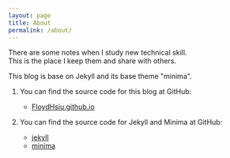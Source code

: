 ```yaml
---
layout: page
title: About
permalink: /about/
---
```


There are some notes when I study new technical skill.<br>
This is the place I keep them and share with others.

This blog is base on Jekyll and its base theme "minima".
1. You can find the source code for this blog at GitHub:
    * [FloydHsiu.github.io](https://github.com/FloydHsiu/FloydHsiu.github.io)

2. You can find the source code for Jekyll and Minima at GitHub: 
    * [jekyll](https://github.com/jekyll/jekyll)
    * [minima](https://github.com/jekyll/minima)